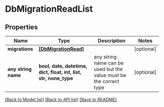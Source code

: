 # DbMigrationReadList


## Properties
Name | Type | Description | Notes
------------ | ------------- | ------------- | -------------
**migrations** | [**[DbMigrationRead]**](DbMigrationRead.md) |  | [optional] 
**any string name** | **bool, date, datetime, dict, float, int, list, str, none_type** | any string name can be used but the value must be the correct type | [optional]

[[Back to Model list]](../README.md#documentation-for-models) [[Back to API list]](../README.md#documentation-for-api-endpoints) [[Back to README]](../README.md)


